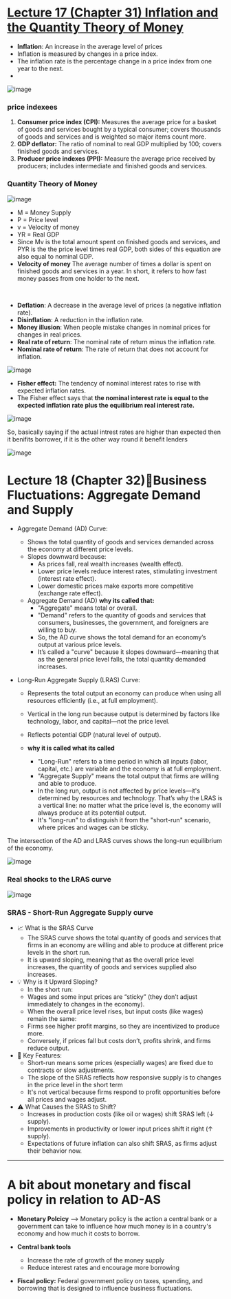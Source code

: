 # [Lecture 17 (Chapter 31) Inflation and the Quantity Theory of Money](https://github.com/Hanif-K-Musaheb/Year-2-CompSci-Notes/blob/main/Econ/econ.md)
 - **Inflation**: An increase in the average level of prices
 - Inflation is measured by changes in a price index.
 - The inflation rate is the percentage change in a price index from one year to the next.
 - 
![image](https://github.com/user-attachments/assets/ffa145ed-4e30-4bd4-8cae-f73db89a26a1)

### price indexees
1. **Consumer price index (CPI):** Measures the average price for a basket of goods and services bought by a typical consumer; covers thousands of goods and services and is weighted so major items count more.
1. **GDP deflator:** The ratio of nominal to real GDP multiplied by 100; covers finished goods and services. 
1. **Producer price indexes (PPI):** Measure the average price received by producers; includes intermediate and finished goods and services.

### Quantity Theory of Money

![image](https://github.com/user-attachments/assets/6a3c6190-c80e-4fdb-bc74-767d861257e9)
 - M = Money Supply
 - P = Price level
 - v = Velocity of money
 - YR = Real GDP
 - Since Mv is the total amount spent on finished goods and services, and PYR is the the price level times real GDP, both sides of this equation are also equal to nominal GDP.
 - **Velocity of money** The average number of times a dollar is spent on finished goods and services in a year. In short, it refers to how fast money passes from one holder to the next.
   
<Br>

 - **Deflation**: A decrease in the average level of prices (a negative inflation rate).
 - **Disinflation**: A reduction in the inflation rate.
 - **Money illusion**: When people mistake changes in nominal prices for changes in real prices.
 - **Real rate of return**: The nominal rate of return minus the inflation rate.
 - **Nominal rate of return**: The rate of return that does not account for inflation.

![image](https://github.com/user-attachments/assets/8a839cd6-48ec-47af-b02e-ff887d2663d3)

 - **Fisher effect:** The tendency of nominal interest rates to rise with expected inflation rates.
 - The Fisher effect says that **the nominal interest rate is equal to the expected inflation rate plus the equilibrium real interest rate.**
   
![image](https://github.com/user-attachments/assets/6c8f3ad4-02fd-4129-82c3-ed678a539d14)

So, basically saying if the actual intrest rates are higher than expected then it benifits borrower, if it is the other way round it benefit lenders

![image](https://github.com/user-attachments/assets/7bbd3c87-5a66-439b-abf8-7444612f0c6d)

# Lecture 18 (Chapter 32)Business Fluctuations: Aggregate Demand and Supply

- Aggregate Demand (AD) Curve:
   - Shows the total quantity of goods and services demanded across the economy at different price levels.
   - Slopes downward because:
       - As prices fall, real wealth increases (wealth effect).
       - Lower price levels reduce interest rates, stimulating investment (interest rate effect).
       - Lower domestic prices make exports more competitive (exchange rate effect).
    - Aggregate Demand (AD) **why its called that:**
         - "Aggregate" means total or overall.
         - "Demand" refers to the quantity of goods and services that consumers, businesses, the government, and foreigners are willing to buy.
         - So, the AD curve shows the total demand for an economy’s output at various price levels.
         - It’s called a "curve" because it slopes downward—meaning that as the general price level falls, the total quantity demanded increases.

 - Long-Run Aggregate Supply (LRAS) Curve:
    - Represents the total output an economy can produce when using all resources efficiently (i.e., at full employment).
    - Vertical in the long run because output is determined by factors like technology, labor, and capital—not the price level.
    - Reflects potential GDP (natural level of output).
    - **why it is called what its called**
     
         - "Long-Run" refers to a time period in which all inputs (labor, capital, etc.) are variable and the economy is at full employment.
         - "Aggregate Supply" means the total output that firms are willing and able to produce.
         - In the long run, output is not affected by price levels—it's determined by resources and technology. That’s why the LRAS is a vertical line: no matter what the price level is, the economy will always produce at its potential output.
         - It's "long-run" to distinguish it from the "short-run" scenario, where prices and wages can be sticky.
     
    
The intersection of the AD and LRAS curves shows the long-run equilibrium of the economy.

![image](https://github.com/user-attachments/assets/2c69e881-a199-48bf-a490-6ddeab31dd2b)

### Real shocks to the LRAS curve
![image](https://github.com/user-attachments/assets/22c5d360-e367-4c6e-bd79-fe3d994b569f)


### SRAS - Short-Run Aggregate Supply curve
- 📈 What is the SRAS Curve
    - The SRAS curve shows the total quantity of goods and services that firms in an economy are willing and able to produce at different price levels in the short run.
    - It is upward sloping, meaning that as the overall price level increases, the quantity of goods and services supplied also increases.
- 💡 Why is it Upward Sloping?
    - In the short run:
    - Wages and some input prices are “sticky” (they don’t adjust immediately to changes in the economy).
    - When the overall price level rises, but input costs (like wages) remain the same:
    - Firms see higher profit margins, so they are incentivized to produce more.
    - Conversely, if prices fall but costs don’t, profits shrink, and firms reduce output.
- 🎯 Key Features:
    - Short-run means some prices (especially wages) are fixed due to contracts or slow adjustments.
    - The slope of the SRAS reflects how responsive supply is to changes in the price level in the short term
    - It's not vertical because firms respond to profit opportunities before all prices and wages adjust.
- ⚠️ What Causes the SRAS to Shift?
    - Increases in production costs (like oil or wages) shift SRAS left (↓ supply).
    - Improvements in productivity or lower input prices shift it right (↑ supply).
    - Expectations of future inflation can also shift SRAS, as firms adjust their behavior now.

--------------------------

# A bit about monetary and fiscal policy in relation to AD-AS

- **Monetary Polcicy** --> Monetary policy is the action a central bank or a government can take to influence how much money is in a country's economy and how much it costs to borrow.
- **Central bank tools**
   -  Increase the rate of growth of the money supply
   - Reduce interest rates and encourage more borrowing

- **Fiscal policy:** Federal government policy on taxes, spending, and borrowing that is designed to influence business fluctuations.







